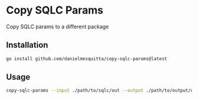 # Copy SQLC Params

Copy SQLC params to a different package

## Installation

```bash
go install github.com/danielmesquitta/copy-sqlc-params@latest
```

## Usage

```bash
copy-sqlc-params --input ./path/to/sqlc/out --output ./path/to/output/dir
```
